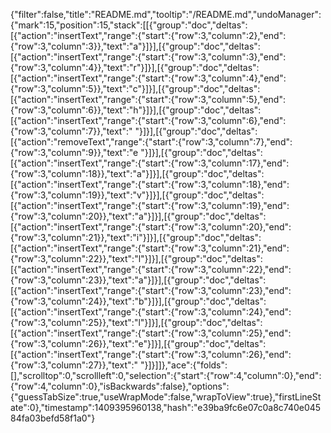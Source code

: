 {"filter":false,"title":"README.md","tooltip":"/README.md","undoManager":{"mark":15,"position":15,"stack":[[{"group":"doc","deltas":[{"action":"insertText","range":{"start":{"row":3,"column":2},"end":{"row":3,"column":3}},"text":"a"}]}],[{"group":"doc","deltas":[{"action":"insertText","range":{"start":{"row":3,"column":3},"end":{"row":3,"column":4}},"text":"r"}]}],[{"group":"doc","deltas":[{"action":"insertText","range":{"start":{"row":3,"column":4},"end":{"row":3,"column":5}},"text":"c"}]}],[{"group":"doc","deltas":[{"action":"insertText","range":{"start":{"row":3,"column":5},"end":{"row":3,"column":6}},"text":"h"}]}],[{"group":"doc","deltas":[{"action":"insertText","range":{"start":{"row":3,"column":6},"end":{"row":3,"column":7}},"text":" "}]}],[{"group":"doc","deltas":[{"action":"removeText","range":{"start":{"row":3,"column":7},"end":{"row":3,"column":9}},"text":"e "}]}],[{"group":"doc","deltas":[{"action":"insertText","range":{"start":{"row":3,"column":17},"end":{"row":3,"column":18}},"text":"a"}]}],[{"group":"doc","deltas":[{"action":"insertText","range":{"start":{"row":3,"column":18},"end":{"row":3,"column":19}},"text":"v"}]}],[{"group":"doc","deltas":[{"action":"insertText","range":{"start":{"row":3,"column":19},"end":{"row":3,"column":20}},"text":"a"}]}],[{"group":"doc","deltas":[{"action":"insertText","range":{"start":{"row":3,"column":20},"end":{"row":3,"column":21}},"text":"i"}]}],[{"group":"doc","deltas":[{"action":"insertText","range":{"start":{"row":3,"column":21},"end":{"row":3,"column":22}},"text":"l"}]}],[{"group":"doc","deltas":[{"action":"insertText","range":{"start":{"row":3,"column":22},"end":{"row":3,"column":23}},"text":"a"}]}],[{"group":"doc","deltas":[{"action":"insertText","range":{"start":{"row":3,"column":23},"end":{"row":3,"column":24}},"text":"b"}]}],[{"group":"doc","deltas":[{"action":"insertText","range":{"start":{"row":3,"column":24},"end":{"row":3,"column":25}},"text":"l"}]}],[{"group":"doc","deltas":[{"action":"insertText","range":{"start":{"row":3,"column":25},"end":{"row":3,"column":26}},"text":"e"}]}],[{"group":"doc","deltas":[{"action":"insertText","range":{"start":{"row":3,"column":26},"end":{"row":3,"column":27}},"text":" "}]}]]},"ace":{"folds":[],"scrolltop":0,"scrollleft":0,"selection":{"start":{"row":4,"column":0},"end":{"row":4,"column":0},"isBackwards":false},"options":{"guessTabSize":true,"useWrapMode":false,"wrapToView":true},"firstLineState":0},"timestamp":1409395960138,"hash":"e39ba9fc6e07c0a8c740e04584fa03befd58f1a0"}
